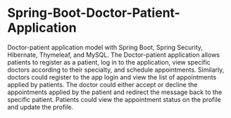# Spring-Boot-Doctor-Patient-Application
Doctor-patient application model with Spring Boot, Spring Security, Hibernate, Thymeleaf, and MySQL. 
The Doctor-patient application allows patients to register as a patient, log in to the application, view specific doctors according to their specialty, and schedule appointments. Similarly, doctors could register to the app login and view the list of appointments applied by patients. The doctor could either accept or decline the appointments applied by the patient and redirect the message back to the specific patient. Patients could view the appointment status on the profile and update the profile.
